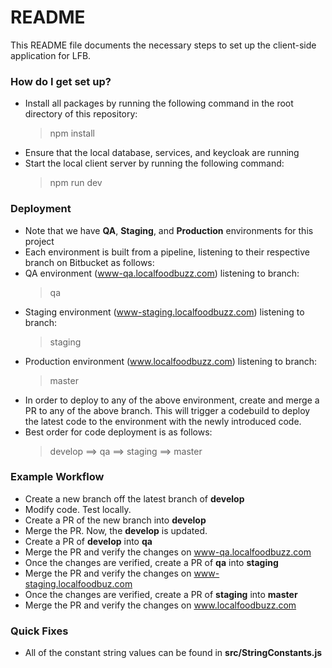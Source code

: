 # README

This README file documents the necessary steps to set up the client-side application for LFB.

### How do I get set up?

-   Install all packages by running the following command in the root directory of this repository:
    > npm install
-   Ensure that the local database, services, and keycloak are running
-   Start the local client server by running the following command:
    > npm run dev

### Deployment

-   Note that we have **QA**, **Staging**, and **Production** environments for this project
-   Each environment is built from a pipeline, listening to their respective branch on Bitbucket as follows:
-   QA environment (www-qa.localfoodbuzz.com) listening to branch:
    > qa
-   Staging environment (www-staging.localfoodbuzz.com) listening to branch:
    > staging
-   Production environment (www.localfoodbuzz.com) listening to branch:
    > master
-   In order to deploy to any of the above environment, create and merge a PR to any of the above branch. This will trigger a codebuild to deploy the latest code to the environment with the newly introduced code.
-   Best order for code deployment is as follows:
    > develop ==> qa ==> staging ==> master

### Example Workflow

-   Create a new branch off the latest branch of **develop**
-   Modify code. Test locally.
-   Create a PR of the new branch into **develop**
-   Merge the PR. Now, the **develop** is updated.
-   Create a PR of **develop** into **qa**
-   Merge the PR and verify the changes on www-qa.localfoodbuzz.com
-   Once the changes are verified, create a PR of **qa** into **staging**
-   Merge the PR and verify the changes on www-staging.localfoodbuz.com
-   Once the changes are verified, create a PR of **staging** into **master**
-   Merge the PR and verify the changes on www.localfoodbuzz.com

### Quick Fixes

-   All of the constant string values can be found in **src/StringConstants.js**

